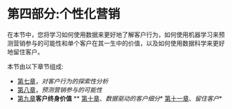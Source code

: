 

# 第四部分:个性化营销

在本节中，您将学习如何使用数据来更好地了解客户行为，如何使用机器学习来预测营销参与的可能性和单个客户在其一生中的价值，以及如何使用数据科学来更好地留住客户。

本节由以下章节组成:

*   [第七章](72e8f4ee-7f95-4acc-928d-d33c9fc31bd6.xhtml)，*对客户行为的探索性分析*
*   [第八章](4f5163a1-c34a-495f-bc5f-e02f9b2a2052.xhtml)，*预测营销参与的可能性*
*   [第九章](9b3d36ba-d690-491c-9a6f-b8c00f59cfb4.xhtml)**客户终身价值**
**   [第十章](5955002d-2a75-4d5a-aa6a-86710a3bf00e.xhtml)、*数据驱动的客户细分**   [第十一章](3d5c7798-6874-40e9-b7e9-6fe39592cc2a.xhtml)、*留住客户**